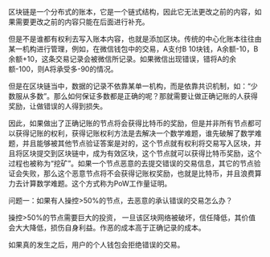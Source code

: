 区块链是一个分布式的账本，它是一个链式结构，因此它无法更改之前的内容，如果需要更改之前的内容只能在后面进行补充。

但是不是谁都有权利去写入账本内容，也就是添加区块。传统的中心化账本往往由某一机构进行管理，例如，在微信钱包中的交易，A支付B 10块钱，A余额-10，B余额+10，这条交易记录会被微信所记录。如果微信出现错误，错将A的余额-100，则A将承受多-90的情况。

但是在区块链当中，数据的记录不依靠某单一机构，而是依靠共识机制，如：“少数服从多数”。那么如何保证多数都是正确的呢？那就需要让做正确记账的人获得奖励，让做错误的人得到损失。

因此，如果做出了正确记账的节点将会获得比特币的奖励，但是并非所有节点都可以获得记账的权利，获得记账权利方法是去解决一个数学难题，谁先破解了数学难题，并且能够被其他节点验证答案是对的，这个节点就有权利将交易写入区块，并且将区块提交到区块链中，成为有效区块，这个节点就可以获得比特币奖励，这个过程也被称为“挖矿”。如果一个节点恶意的去提交错误的交易信息，其它的节点验证会失败，那么这个恶意节点将不会获得记账权奖励，也就是比特币，并且浪费算力去计算数学难题。这个方式称为PoW工作量证明。

问题一：如果有人操控>50%的节点，去恶意的承认错误的交易怎么办？

操控>50%的节点需要巨大的投资， 一旦该区块网络被破坏，信任降低，其价值会大大降低，损伤自身利益。作恶的成本高于正确记录的成本。

如果真的发生之后，用户的个人钱包会拒绝错误的交易。